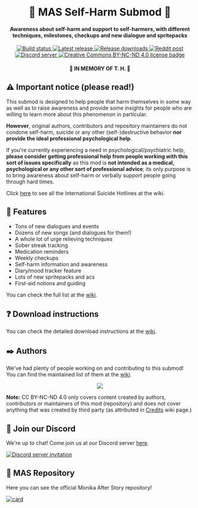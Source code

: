 <h1 align="center">💛 MAS Self-Harm Submod 💛</h1>
<h4 align="center">Awareness about self-harm and support to self-harmers, with different
techniques, milestones, checkups and new dialogue and spritepacks</h3>

<p align="center">
  <a href="https://github.com/my-otter-self/monika_selfharm/actions/workflows/lint-on-push.yml">
    <img alt="Build status" src="https://img.shields.io/github/workflow/status/my-otter-self/monika_selfharm/Lint%20source%20tree%20on%20push/main">
  </a>
  <a href="https://github.com/my-otter-self/monika_selfharm/releases/latest">
    <img alt="Latest release" src="https://img.shields.io/github/v/release/my-otter-self/monika_selfharm">
  </a>
  <a href="https://github.com/my-otter-self/monika_selfharm/releases">
    <img alt="Release downloads" src="https://img.shields.io/github/downloads/my-otter-self/monika_selfharm/total">
  </a>
  <a href="https://www.reddit.com/r/MASFandom/comments/v1cjv7/huge_new_selfharm_submod_v001_release/">
    <img alt="Reddit post" src="https://img.shields.io/badge/dynamic/json?color=FF4500&label=%F0%9D%97%8B%2Fmasfandom%20post&query=%24[0].data.children[0].data.score&url=https%3A%2F%2Fwww.reddit.com%2Fr%2FMASFandom%2Fcomments%2Fv1cjv7%2Fhuge_new_selfharm_submod_v001_release.json&style=social&logo=reddit&suffix=+upvotes">
  </a>
  <a href="https://mon.icu/discord">
    <img alt="Discord server" src="https://discordapp.com/api/guilds/970747033071804426/widget.png?style=shield">
  </a>
  <a href="https://github.com/my-otter-self/MAS_selfharm/blob/main/LICENSE.txt">
    <img alt="Creative Commons BY-NC-ND 4.0 license badge" src="https://img.shields.io/badge/License-CC_BY--NC--ND_4.0-lightgrey.svg">
  </a>
</p>

<h4 align="center">💜 IN MEMORY OF T. H. 💜</h4>


## ⚠️ Important notice (please read!)

This submod is designed to help people that harm themselves in some way
as well as to raise awareness and provide some insights for people who are
willing to learn more about this phenomenon in particular.

**However**, original authors, contributors and repository maintainers
do not condone self-harm, suicide or any other (self-)destructive behavior
**nor provide the ideal professional psychological help**.

If you're currently experiencing a need in psychological/psychiatric help,
**please consider getting professional help from people working with this
sort of issues specifically** as this mod is **not intended as a medical,
psychological or any other sort of professional advice**; its only purpose
is to bring awareness about self-harm or verbally support people
going through hard times.

Click [here](https://github.com/my-otter-self/MAS_selfharm/wiki/%F0%9F%91%90-Suicide-Hotlines) to see all the International Suicide Hotlines at the wiki.


## 🌟 Features

  * Tons of new dialogues and events
  * Dozens of new songs (and dialogues for them!)
  * A whole lot of urge relieving techniques
  * Sober streak tracking
  * Medication reminders
  * Weekly checkups
  * Self-harm information and awareness
  * Diary/mood tracker feature
  * Lots of new spritepacks and acs
  * First-aid notions and guiding

You can check the full list at the [wiki](https://github.com/my-otter-self/MAS_selfharm/wiki/%F0%9F%8C%9F-Features-(full)).


## ❓ Download instructions

You can check the detailed download instructions at the [wiki](https://github.com/my-otter-self/MAS_selfharm/wiki/%E2%9D%93-Download-instructions).


## ✒️ Authors

We've had plenty of people working on and contributing to this submod! You can find the maintained list of them at the [wiki](https://github.com/my-otter-self/MAS_selfharm/wiki/%E2%9C%92%EF%B8%8F-MAS-Self-Harm-Mod-Team).

<p align="center">
  <a href="https://github.com/my-otter-self/mas_selfharm/graphs/contributors">
    <img src="https://contrib.rocks/image?repo=my-otter-self/mas_selfharm&max=6" />
  </a>
</p>

**Note:** CC BY-NC-ND 4.0 only covers content created by authors, contributors or maintainers of this mod (repository) and does not cover
anything that was created by third party (as attributed in [Credits](https://github.com/my-otter-self/MAS_selfharm/wiki/%F0%9F%93%9D-Credits) wiki page.)


## 💬 Join our Discord

We're up to chat! Come join us at our Discord server [here](https://mon.icu/discord).

[![Discord server invitation](https://discordapp.com/api/guilds/970747033071804426/widget.png?style=banner3)](https://mon.icu/discord)

## 💚 MAS Repository
Here you can see the official Monika After Story repository!

[![card](https://github-readme-stats.vercel.app/api/pin/?username=Monika-After-Story&repo=MonikaModDev)](https://github.com/Monika-After-Story/MonikaModDev)
